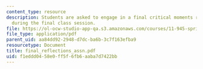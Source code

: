 ```yaml
---
content_type: resource
description: Students are asked to engage in a final critical moments reflection session
  during the final class session.
file: https://ol-ocw-studio-app-qa.s3.amazonaws.com/courses/11-945-springfield-studio-fall-2005/f1eddd0458e0ff5f6fb6aaba7d7422bb_final_reflections_assn.pdf
file_type: application/pdf
parent_uid: aa84dd92-2948-d7dc-ba6b-3c7f163efba9
resourcetype: Document
title: final_reflections_assn.pdf
uid: f1eddd04-58e0-ff5f-6fb6-aaba7d7422bb
---
```

